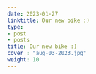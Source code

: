 ```yaml
---
date: 2023-01-27
linktitle: Our new bike :)
type:
- post
- posts
title: Our new bike :)
cover : "aug-03-2023.jpg"
weight: 10
---
```



